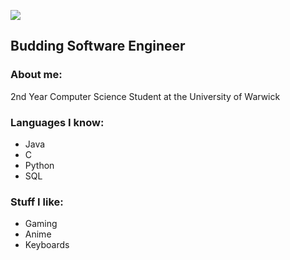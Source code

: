 ![](https://static.wikia.nocookie.net/darksouls/images/8/80/Point_Down.png/revision/latest/scale-to-width-down/95?cb=20130204072516)

## Budding Software Engineer
### About me:
2nd Year Computer Science Student at the University of Warwick

### Languages I know: 
- Java
- C
- Python
- SQL

### Stuff I like: 
- Gaming
- Anime
- Keyboards



<!--
**arrrayyy/arrrayyy** is a ✨ _special_ ✨ repository because its `README.md` (this file) appears on your GitHub profile.

Here are some ideas to get you started:

- 🔭 I’m currently working on ...
- 🌱 I’m currently learning ...
- 👯 I’m looking to collaborate on ...
- 🤔 I’m looking for help with ...
- 💬 Ask me about ...
- 📫 How to reach me: ...
- 😄 Pronouns: ...
- ⚡ Fun fact: ...
-->
